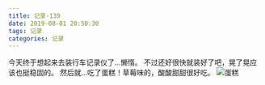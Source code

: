 ```yaml
---
title: 记录-139
date: 2019-08-01 20:50:30
tags: 记录
categories: 记录
---
```

今天终于想起来去装行车记录仪了...懒惰。
不过还好很快就装好了吧，晃了晃应该也挺稳固的。
然后就...吃了蛋糕！草莓味的，酸酸甜甜很好吃。
![蛋糕](/img/记录139-1.jpg)